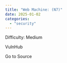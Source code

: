 ```yaml
---
title: "Web Machine: (N7)"
date: 2025-01-02
categories: 
  - "security"
---
```


Difficulty: Medium

  
  
  
VulnHub

Go to Source
